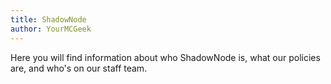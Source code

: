 ```yaml
---
title: ShadowNode
author: YourMCGeek
---
```


Here you will find information about who ShadowNode is, what our policies are, and who's on our staff team. 
